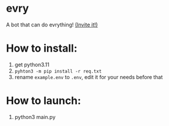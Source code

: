 # evry
A bot that can do evrything! [(Invite it!)](https://discord.com/api/oauth2/authorize?client_id=867167961181454356&permissions=1514446122198&scope=bot)
# How to install:
1. get python3.11
2. `pyhton3 -m pip install -r req.txt`
3. rename `example.env` to `.env`, edit it for your needs before that
# How to launch:
1. python3 main.py
